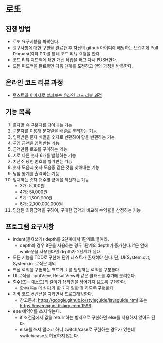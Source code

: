 # 로또
## 진행 방법
* 로또 요구사항을 파악한다.
* 요구사항에 대한 구현을 완료한 후 자신의 github 아이디에 해당하는 브랜치에 Pull Request(이하 PR)를 통해 코드 리뷰 요청을 한다.
* 코드 리뷰 피드백에 대한 개선 작업을 하고 다시 PUSH한다.
* 모든 피드백을 완료하면 다음 단계를 도전하고 앞의 과정을 반복한다.

## 온라인 코드 리뷰 과정
* [텍스트와 이미지로 살펴보는 온라인 코드 리뷰 과정](https://github.com/next-step/nextstep-docs/tree/master/codereview)

## 기능 목록
1.  문자열 속 구분자를 찾아내는 기능
2.  구분자를 이용해 문자열을 배열로 분리하는 기능
3.  입력받은 문자 배열을 숫자로 변환하여 합을 반환하는 기능
4.  구입 금액을 입력받는 기능
5.  금액만큼 로또를 구매하는 기능
6.  서로 다른 숫자 6개를 발행하는 기능
7.  지난주 당첨 번호를 입력받는 기능
8.  숫자 모음과 숫자 모음중 같은 것을 찾아내는 기능
9.  당첨 통계를 출력하는 기능
10. 일치하는 숫자 갯수별 금액을 계산하는 기능
    *   3개: 5,000원
    *   4개: 50,000원
    *   5개: 1,500,000원
    *   6개: 2,000,000,000원
11. 당첨된 최종금액을 구하여, 구매한 금액과 비교해 수익률을 산정하는 기능

## 프로그램 요구사항 
*   indent(들여쓰기) depth를 2단계에서 1단계로 줄여라.
    *   depth의 경우 if문을 사용하는 경우 1단계의 depth가 증가한다. if문 안에 while문을 사용한다면 depth가 2단계가 된다.
*   모든 기능을 TDD로 구현해 단위 테스트가 존재해야 한다. 단, UI(System.out, System.in) 로직은 제외
*   핵심 로직을 구현하는 코드와 UI를 담당하는 로직을 구분한다.
*   UI 로직을 InputView, ResultView와 같은 클래스를 추가해 분리한다.
*   함수(또는 메소드)의 길이가 15라인을 넘어가지 않도록 구현한다. 
    *   함수(또는 메소드)가 한 가지 일만 잘 하도록 구현한다.
*   자바 코드 컨벤션을 지키면서 프로그래밍한다.
    *   참고문서: https://google.github.io/styleguide/javaguide.html 또는 https://myeonguni.tistory.com/1596
*   else 예약어를 쓰지 않는다.
    *   if 조건절에서 값을 return하는 방식으로 구현하면 else를 사용하지 않아도 된다.
    *   else를 쓰지 말라고 하니 switch/case로 구현하는 경우가 있는데 switch/case도 허용하지 않는다.
